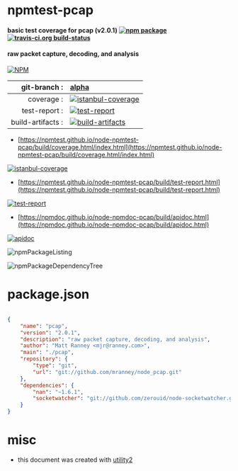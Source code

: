 # npmtest-pcap

#### basic test coverage for  pcap (v2.0.1)  [![npm package](https://img.shields.io/npm/v/npmtest-pcap.svg?style=flat-square)](https://www.npmjs.org/package/npmtest-pcap) [![travis-ci.org build-status](https://api.travis-ci.org/npmtest/node-npmtest-pcap.svg)](https://travis-ci.org/npmtest/node-npmtest-pcap)

#### raw packet capture, decoding, and analysis

[![NPM](https://nodei.co/npm/pcap.png?downloads=true&downloadRank=true&stars=true)](https://www.npmjs.com/package/pcap)

| git-branch : | [alpha](https://github.com/npmtest/node-npmtest-pcap/tree/alpha)|
|--:|:--|
| coverage : | [![istanbul-coverage](https://npmtest.github.io/node-npmtest-pcap/build/coverage.badge.svg)](https://npmtest.github.io/node-npmtest-pcap/build/coverage.html/index.html)|
| test-report : | [![test-report](https://npmtest.github.io/node-npmtest-pcap/build/test-report.badge.svg)](https://npmtest.github.io/node-npmtest-pcap/build/test-report.html)|
| build-artifacts : | [![build-artifacts](https://npmtest.github.io/node-npmtest-pcap/glyphicons_144_folder_open.png)](https://github.com/npmtest/node-npmtest-pcap/tree/gh-pages/build)|

- [https://npmtest.github.io/node-npmtest-pcap/build/coverage.html/index.html](https://npmtest.github.io/node-npmtest-pcap/build/coverage.html/index.html)

[![istanbul-coverage](https://npmtest.github.io/node-npmtest-pcap/build/screenCapture.buildCi.browser.%252Ftmp%252Fbuild%252Fcoverage.lib.html.png)](https://npmtest.github.io/node-npmtest-pcap/build/coverage.html/index.html)

- [https://npmtest.github.io/node-npmtest-pcap/build/test-report.html](https://npmtest.github.io/node-npmtest-pcap/build/test-report.html)

[![test-report](https://npmtest.github.io/node-npmtest-pcap/build/screenCapture.buildCi.browser.%252Ftmp%252Fbuild%252Ftest-report.html.png)](https://npmtest.github.io/node-npmtest-pcap/build/test-report.html)

- [https://npmdoc.github.io/node-npmdoc-pcap/build/apidoc.html](https://npmdoc.github.io/node-npmdoc-pcap/build/apidoc.html)

[![apidoc](https://npmdoc.github.io/node-npmdoc-pcap/build/screenCapture.buildCi.browser.%252Ftmp%252Fbuild%252Fapidoc.html.png)](https://npmdoc.github.io/node-npmdoc-pcap/build/apidoc.html)

![npmPackageListing](https://npmtest.github.io/node-npmtest-pcap/build/screenCapture.npmPackageListing.svg)

![npmPackageDependencyTree](https://npmtest.github.io/node-npmtest-pcap/build/screenCapture.npmPackageDependencyTree.svg)



# package.json

```json

{
    "name": "pcap",
    "version": "2.0.1",
    "description": "raw packet capture, decoding, and analysis",
    "author": "Matt Ranney <mjr@ranney.com>",
    "main": "./pcap",
    "repository": {
        "type": "git",
        "url": "git://github.com/mranney/node_pcap.git"
    },
    "dependencies": {
        "nan": "~1.6.1",
        "socketwatcher": "git://github.com/zerouid/node-socketwatcher.git"
    }
}
```



# misc
- this document was created with [utility2](https://github.com/kaizhu256/node-utility2)
